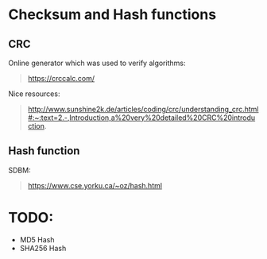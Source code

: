 # Checksum and Hash functions

## CRC
Online generator which was used to verify algorithms:
>	https://crccalc.com/

Nice resources:
>	http://www.sunshine2k.de/articles/coding/crc/understanding_crc.html#:~:text=2.-,Introduction,a%20very%20detailed%20CRC%20introduction.

## Hash function
SDBM:
>	https://www.cse.yorku.ca/~oz/hash.html

# TODO:
-	MD5 Hash
-	SHA256 Hash
